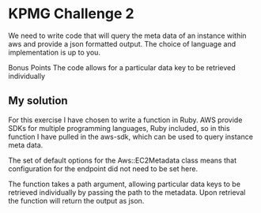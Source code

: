 # KPMG Challenge 2

We need to write code that will query the meta data of an instance within aws and provide a json formatted output. The choice of language and implementation is up to you.

Bonus Points
The code allows for a particular data key to be retrieved individually

## My solution

For this exercise I have chosen to write a function in Ruby. AWS provide SDKs for multiple programming languages, Ruby included, so in this function I have pulled in the aws-sdk, which can be used to query instance meta data.

The set of default options for the Aws::EC2Metadata class means that configuration for the endpoint did not need to be set here.

The function takes a path argument, allowing particular data keys to be retrieved individually by passing the path to the metadata.
Upon retrieval the function will return the output as json.
